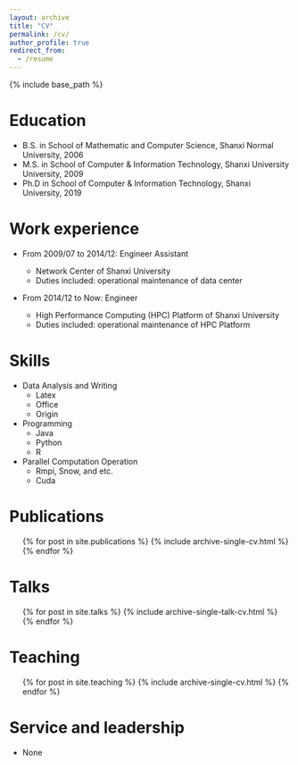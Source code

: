 ```yaml
---
layout: archive
title: "CV"
permalink: /cv/
author_profile: true
redirect_from:
  - /resume
---
```


{% include base_path %}

Education
======
* B.S. in School of Mathematic and Computer Science, Shanxi Normal University, 2006
* M.S. in School of Computer & Information Technology, Shanxi University University, 2009
* Ph.D in School of Computer & Information Technology, Shanxi University, 2019

Work experience
======
* From 2009/07 to 2014/12: Engineer Assistant
  * Network Center of Shanxi University
  * Duties included: operational maintenance of data center  

* From 2014/12 to Now: Engineer
  * High Performance Computing (HPC) Platform of Shanxi University
  * Duties included: operational maintenance of HPC Platform  
  
Skills
======
* Data Analysis and Writing
  * Latex
  * Office
  * Origin
* Programming
  * Java
  * Python
  * R
* Parallel Computation Operation
  * Rmpi, Snow, and etc.
  * Cuda
  
Publications
======
  <ul>{% for post in site.publications %}
    {% include archive-single-cv.html %}
  {% endfor %}</ul>
  
Talks
======
  <ul>{% for post in site.talks %}
    {% include archive-single-talk-cv.html %}
  {% endfor %}</ul>
  
Teaching
======
  <ul>{% for post in site.teaching %}
    {% include archive-single-cv.html %}
  {% endfor %}</ul>
  
Service and leadership
======
* None
